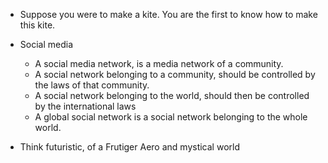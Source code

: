 - Suppose you were to make a kite. You are the first to know how to make this kite.

- Social media
	- A social media network, is a media network of a community.
	- A social network belonging to a community, should be controlled by the laws of that community.
	- A social network belonging to the world, should then be controlled by the international laws
	- A global social network is a social network belonging to the whole world.

- Think futuristic, of a Frutiger Aero and mystical world